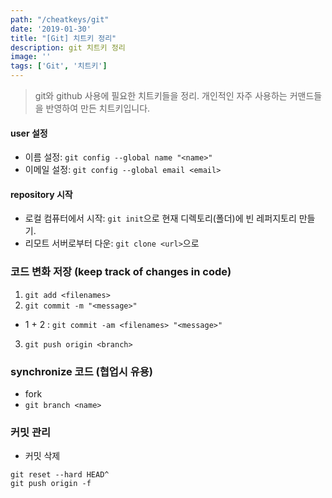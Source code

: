 ```yaml
---
path: "/cheatkeys/git"
date: '2019-01-30'
title: "[Git] 치트키 정리"
description: git 치트키 정리
image: ''
tags: ['Git', '치트키']
---
```

> git와 github 사용에 필요한 치트키들을 정리.
> 개인적인 자주 사용하는 커맨드들을 반영하여 만든 치트키입니다.

#### user 설정
- 이름 설정: `git config --global name "<name>"`
- 이메일 설정: `git config --global email <email>`

#### repository 시작
- 로컬 컴퓨터에서 시작: `git init`으로 현재 디렉토리(폴더)에 빈 레퍼지토리 만들기.
- 리모트 서버로부터 다운: `git clone <url>`으로 

### 코드 변화 저장 (keep track of changes in code)
1. `git add <filenames>`
2. `git commit -m "<message>"`
- 1 + 2 : `git commit -am <filenames> "<message>"`
3. `git push origin <branch>`

### synchronize 코드 (협업시 유용)
- fork
- `git branch <name>`


### 커밋 관리
- 커밋 삭제
```git
git reset --hard HEAD^
git push origin -f
```